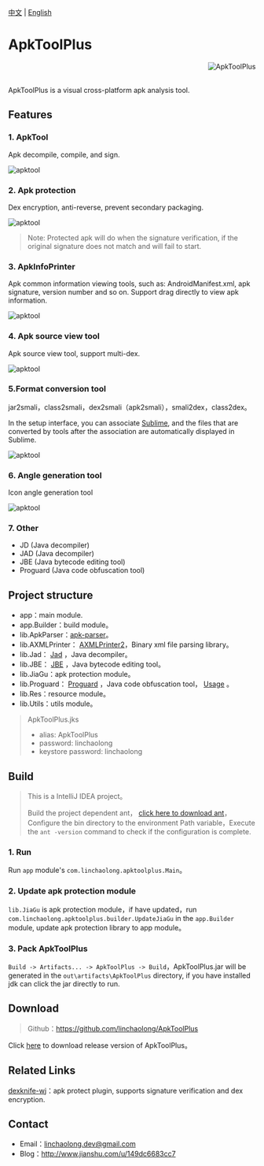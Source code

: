 
[中文](README.md) | [English](README_en.md)

# ApkToolPlus

<a href="https://github.com/linchaolong/ApkToolPlus">
    <img src="doc/logo.png" alt="ApkToolPlus" title="ApkToolPlus" align="right" />
</a>
<br/><br/>

ApkToolPlus is a visual cross-platform apk analysis tool.

## Features

### 1. ApkTool 

Apk decompile, compile, and sign.

![apktool](doc/apktool.jpg)

### 2. Apk protection

Dex encryption, anti-reverse, prevent secondary packaging.

![apktool](doc/jiagu.jpg)

> Note: Protected apk will do when the signature verification, if the original signature does not match and will fail to start.

### 3. ApkInfoPrinter

Apk common information viewing tools, such as: AndroidManifest.xml, apk signature, version number and so on. Support drag directly to view apk information.

![apktool](doc/apkinfoprinter.png)

### 4. Apk source view tool 

Apk source view tool, support multi-dex.

![apktool](doc/jd.jpg)

### 5.Format conversion tool

jar2smali，class2smali，dex2smali（apk2smali），smali2dex，class2dex。

In the setup interface, you can associate [Sublime](http://www.sublimetext.com/2), and the files that are converted by tools after the association are automatically displayed in Sublime.

![apktool](doc/settings.jpg)

### 6. Angle generation tool

Icon angle generation tool

![apktool](doc/icon_tool.jpg)

### 7. Other

- JD (Java decompiler)
- JAD (Java decompiler)
- JBE (Java bytecode editing tool)
- Proguard (Java code obfuscation tool)

## Project structure

- app：main module.
- app.Builder：build module。
- lib.ApkParser：[apk-parser](https://github.com/clearthesky/apk-parser)。
- lib.AXMLPrinter： [AXMLPrinter2](https://code.google.com/archive/p/android4me/downloads)，Binary xml file parsing library。
- lib.Jad： [Jad](https://varaneckas.com/jad/) ，Java decompiler。
- lib.JBE： [JBE](http://cs.ioc.ee/~ando/jbe/) ，Java bytecode editing tool。
- lib.JiaGu：apk protection module。
- lib.Proguard： [Proguard](https://sourceforge.net/projects/proguard/files/) ，Java code obfuscation tool， [Usage](https://www.guardsquare.com/en/proguard/manual/usage) 。
- lib.Res：resource module。
- lib.Utils：utils module。

> ApkToolPlus.jks
> - alias: ApkToolPlus
> - password: linchaolong
> - keystore password: linchaolong

## Build

> This is a IntelliJ IDEA project。
>
> Build the project dependent ant， [click here to download ant](https://ant.apache.org/bindownload.cgi)，Configure the bin directory to the environment Path variable，Execute the `ant -version` command to check if the configuration is complete.

### 1. Run

Run `app` module's `com.linchaolong.apktoolplus.Main`。

### 2. Update apk protection module
  
`lib.JiaGu` is apk protection module，if have updated，run `com.linchaolong.apktoolplus.builder.UpdateJiaGu` in the `app.Builder` module, update apk protection library to app module。

### 3. Pack ApkToolPlus

`Build -> Artifacts... -> ApkToolPlus -> Build`，ApkToolPlus.jar will be generated in the `out\artifacts\ApkToolPlus` directory, if you have installed jdk can click the jar directly to run.

## Download

> Github：https://github.com/linchaolong/ApkToolPlus

Click [here](release) to download release version of ApkToolPlus。

## Related Links

[dexknife-wj](https://github.com/godlikewangjun/dexknife-wj)：apk protect plugin, supports signature verification and dex encryption.

## Contact

- Email：linchaolong.dev@gmail.com
- Blog：http://www.jianshu.com/u/149dc6683cc7
